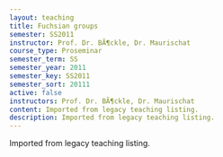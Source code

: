 ```yaml
---
layout: teaching
title: Fuchsian groups
semester: SS2011
instructor: Prof. Dr. BÃ¶ckle, Dr. Maurischat
course_type: Proseminar
semester_term: SS
semester_year: 2011
semester_key: SS2011
semester_sort: 20111
active: false
instructors: Prof. Dr. BÃ¶ckle, Dr. Maurischat
content: Imported from legacy teaching listing.
description: Imported from legacy teaching listing.
---
```

Imported from legacy teaching listing.

